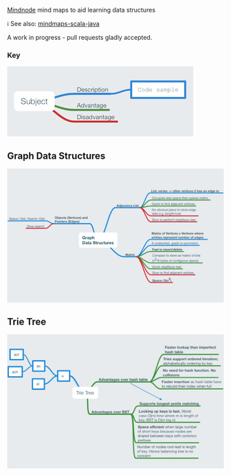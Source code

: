 [Mindnode](https://mindnode.com) mind maps to aid learning data structures

ℹ️ See also: [mindmaps-scala-java](https://github.com/chrisbeach/mindmaps-scala-java)

A work in progress - pull requests gladly accepted.

### Key

![Key](./key.png)

## Graph Data Structures

![Graph Data Structures](./Graph%20Data%20Structures.mindnode/QuickLook/Preview.jpg)

## Trie Tree

![Trie Tree](./Trie%20Tree.mindnode/QuickLook/Preview.jpg)
